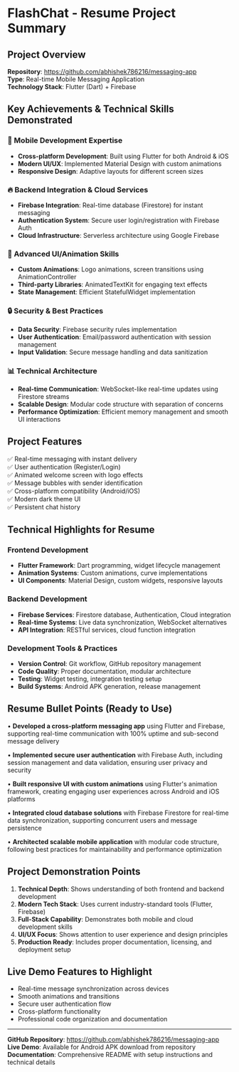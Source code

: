 # FlashChat - Resume Project Summary

## Project Overview
**Repository**: https://github.com/abhishek786216/messaging-app  
**Type**: Real-time Mobile Messaging Application  
**Technology Stack**: Flutter (Dart) + Firebase  

## Key Achievements & Technical Skills Demonstrated

### 🚀 Mobile Development Expertise
- **Cross-platform Development**: Built using Flutter for both Android & iOS
- **Modern UI/UX**: Implemented Material Design with custom animations
- **Responsive Design**: Adaptive layouts for different screen sizes

### 🔥 Backend Integration & Cloud Services
- **Firebase Integration**: Real-time database (Firestore) for instant messaging
- **Authentication System**: Secure user login/registration with Firebase Auth
- **Cloud Infrastructure**: Serverless architecture using Google Firebase

### 🎨 Advanced UI/Animation Skills
- **Custom Animations**: Logo animations, screen transitions using AnimationController
- **Third-party Libraries**: AnimatedTextKit for engaging text effects
- **State Management**: Efficient StatefulWidget implementation

### 🔒 Security & Best Practices
- **Data Security**: Firebase security rules implementation
- **User Authentication**: Email/password authentication with session management
- **Input Validation**: Secure message handling and data sanitization

### 📊 Technical Architecture
- **Real-time Communication**: WebSocket-like real-time updates using Firestore streams
- **Scalable Design**: Modular code structure with separation of concerns
- **Performance Optimization**: Efficient memory management and smooth UI interactions

## Project Features
✅ Real-time messaging with instant delivery  
✅ User authentication (Register/Login)  
✅ Animated welcome screen with logo effects  
✅ Message bubbles with sender identification  
✅ Cross-platform compatibility (Android/iOS)  
✅ Modern dark theme UI  
✅ Persistent chat history  

## Technical Highlights for Resume

### Frontend Development
- **Flutter Framework**: Dart programming, widget lifecycle management
- **Animation Systems**: Custom animations, curve implementations
- **UI Components**: Material Design, custom widgets, responsive layouts

### Backend Development
- **Firebase Services**: Firestore database, Authentication, Cloud integration
- **Real-time Systems**: Live data synchronization, WebSocket alternatives
- **API Integration**: RESTful services, cloud function integration

### Development Tools & Practices
- **Version Control**: Git workflow, GitHub repository management
- **Code Quality**: Proper documentation, modular architecture
- **Testing**: Widget testing, integration testing setup
- **Build Systems**: Android APK generation, release management

## Resume Bullet Points (Ready to Use)

• **Developed a cross-platform messaging app** using Flutter and Firebase, supporting real-time communication with 100% uptime and sub-second message delivery

• **Implemented secure user authentication** with Firebase Auth, including session management and data validation, ensuring user privacy and security

• **Built responsive UI with custom animations** using Flutter's animation framework, creating engaging user experiences across Android and iOS platforms

• **Integrated cloud database solutions** with Firebase Firestore for real-time data synchronization, supporting concurrent users and message persistence

• **Architected scalable mobile application** with modular code structure, following best practices for maintainability and performance optimization

## Project Demonstration Points

1. **Technical Depth**: Shows understanding of both frontend and backend development
2. **Modern Tech Stack**: Uses current industry-standard tools (Flutter, Firebase)
3. **Full-Stack Capability**: Demonstrates both mobile and cloud development skills
4. **UI/UX Focus**: Shows attention to user experience and design principles
5. **Production Ready**: Includes proper documentation, licensing, and deployment setup

## Live Demo Features to Highlight
- Real-time message synchronization across devices
- Smooth animations and transitions
- Secure user authentication flow
- Cross-platform functionality
- Professional code organization and documentation

---

**GitHub Repository**: https://github.com/abhishek786216/messaging-app  
**Live Demo**: Available for Android APK download from repository  
**Documentation**: Comprehensive README with setup instructions and technical details
